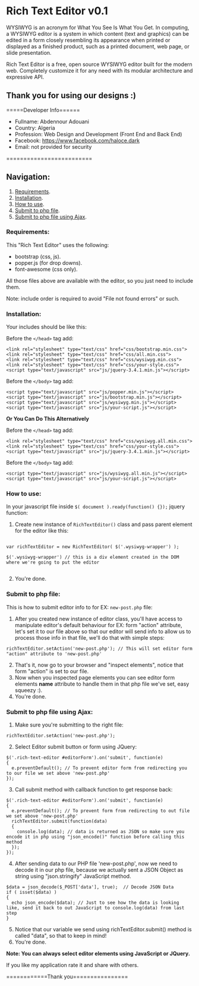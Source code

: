 # Rich Text Editor v0.1
WYSIWYG is an acronym for What You See Is What You Get. In computing, a WYSIWYG editor is a system in which content (text and graphics) can be edited in a form closely resembling its appearance when printed or displayed as a finished product, such as a printed document, web page, or slide presentation.

Rich Text Editor is a free, open source WYSIWYG editor built for the modern web. Completely customize it for any need with its modular architecture and expressive API.

## Thank you for using our designs :)

=====Developer Info======

* Fullname: Abdennour Adouani
* Country: Algeria
* Profession: Web Design and Development (Front End and Back End)
* Facebook: https://www.facebook.com/haloce.dark
* Email: not provided for security

=========================

## Navigation:
1. [Requirements](#Requirements).
2. [Installation](#Installation).
3. [How to use](#How-to-use).
4. [Submit to php file](#Submit-to-php-file).
5. [Submit to php file using Ajax](#Submit-to-php-file-using-Ajax).

### Requirements:
This "Rich Text Editor" uses the following:

- bootstrap (css, js).
- popper.js (for drop downs).
- font-awesome (css only).

All those files above are available with the editor, so you just need to include them.

Note: include order is required to avoid "File not found errors" or such.
### Installation:
Your includes should be like this:

Before the ```</head>``` tag add:
  ```
  <link rel="stylesheet" type="text/css" href="css/bootstrap.min.css">
  <link rel="stylesheet" type="text/css" href="css/all.min.css">
  <link rel="stylesheet" type="text/css" href="css/wysiwyg.min.css">
  <link rel="stylesheet" type="text/css" href="css/your-style.css">
  <script type="text/javascript" src="js/jquery-3.4.1.min.js"></script>
  ```
Before the ```</body>``` tag add:
  ```
  <script type="text/javascript" src="js/popper.min.js"></script>
  <script type="text/javascript" src="js/bootstrap.min.js"></script>
  <script type="text/javascript" src="js/wysiwyg.min.js"></script>
  <script type="text/javascript" src="js/your-script.js"></script>
  ```
  **Or You Can Do This Alternatively**
  
Before the ```</head>``` tag add:
  ```
  <link rel="stylesheet" type="text/css" href="css/wysiwyg.all.min.css">
  <link rel="stylesheet" type="text/css" href="css/your-style.css">
  <script type="text/javascript" src="js/jquery-3.4.1.min.js"></script>
  ```
Before the ```</body>``` tag add:
  ```
  <script type="text/javascript" src="js/wysiwyg.all.min.js"></script>
  <script type="text/javascript" src="js/your-script.js"></script>
  ```
### How to use:

In your javascript file inside ```$( document ).ready(function() {});``` jquery function:
1. Create new instance of ```RichTextEditor()``` class and pass parent element for the editor like this:
```
   
var richTextEditor = new RichTextEditor( $('.wysiwyg-wrapper') );
   
$('.wysiwyg-wrapper') // this is a div element created in the DOM where we're going to put the editor
  
```
2. You're done.

### Submit to php file:

This is how to submit editor info to for EX: ```new-post.php``` file:
1. After you created new instance of editor class, you'll have access to manipulate editor's default behaviour for EX: form "action" attribute, let's set it to our file above so that our editor will send info to allow us to process those info in that file, we'll do that with simple steps:
```
richTextEditor.setAction('new-post.php'); // This will set editor form "action" attribute to 'new-post.php'
```
2. That's it, now go to your browser and "inspect elements", notice that form "action" is set to our file.
3. Now when you inspected page elements you can see editor form elements **name** attribute to handle them in that php file we've set, easy squeezy :).
4. You're done.

### Submit to php file using Ajax:

1. Make sure you're submitting to the right file: 
```
richTextEditor.setAction('new-post.php');
```
2. Select Editor submit button or form using JQuery:
```
$('.rich-text-editor #editorForm').on('submit', function(e)
{
  e.preventDefault(); // To prevent editor form from redirecting you to our file we set above 'new-post.php'
});
```
3. Call submit method with callback function to get response back:
	
```
$('.rich-text-editor #editorForm').on('submit', function(e)
{
  e.preventDefault(); // To prevent form from redirecting to out file we set above 'new-post.php'
  richTextEditor.submit(function(data)
  {
    console.log(data); // data is returned as JSON so make sure you encode it in php using "json_encode()" function before calling this     method
  });
});
```
4. After sending data to our PHP file 'new-post.php', now we need to decode it in our php file, because we actually sent a JSON Object as string using "json.stringify" JavaScript method.
    
```
$data = json_decode($_POST['data'], true);  // Decode JSON Data
if ( isset($data) ) 
{
  echo json_encode($data); // Just to see how the data is looking like, send it back to out JavaScript to console.log(data) from last step
}
```
    
5. Notice that our variable we send using richTextEditor.submit() method is called "data", so that to keep in mind!
6. You're done.

**Note: You can always select editor elements using JavaScript or JQuery.**

If you like my application rate it and share with others.

============Thank you================
